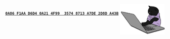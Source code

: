 <img src="./assets/gif/savasick.gif" width="141px" style="float:right;" alt="" align="right">

<h4>
<a href="https://github.com/savasick.gpg">

`0A86 F1AA D6D4 0A21 4F99  3574 8713 A7DE 2D8D A43B`

</a>

<p align="left"> <img src="https://profile-counter.glitch.me/savasick/count.svg" alt=""/></p>

</h4>
